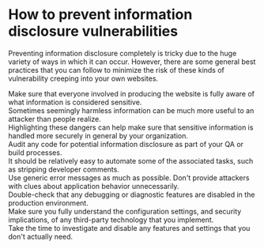 # How to prevent information disclosure vulnerabilities

Preventing information disclosure completely is tricky due to the huge variety of ways in which it can occur.  However, there are some general best practices that you can follow to minimize the risk of these kinds of vulnerability creeping into your own websites.

Make sure that everyone involved in producing the website is fully aware of what information is considered sensitive.  
Sometimes seemingly harmless information can be much more useful to an attacker than people realize.  
Highlighting these dangers can help make sure that sensitive information is handled more securely in general by your organization.  
Audit any code for potential information disclosure as part of your QA or build processes.  
It should be relatively easy to automate some of the associated tasks, such as stripping developer comments.  
Use generic error messages as much as possible.  Don't provide attackers with clues about application behavior unnecessarily.  
Double-check that any debugging or diagnostic features are disabled in the production environment.  
Make sure you fully understand the configuration settings, and security implications, of any third-party technology that you implement.  
Take the time to investigate and disable any features and settings that you don't actually need.  